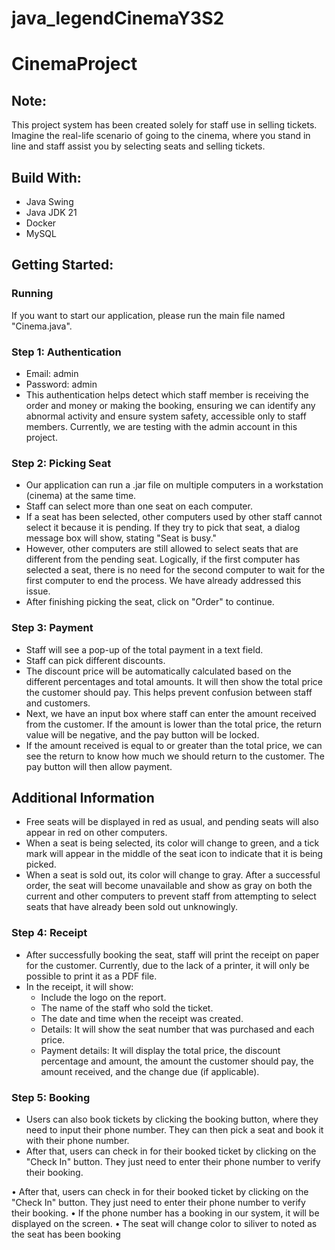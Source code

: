 # java_legendCinemaY3S2
# CinemaProject

## Note:
This project system has been created solely for staff use in selling tickets. Imagine the real-life scenario of going to the cinema, where you stand in line and staff assist you by selecting seats and selling tickets.

## Build With:
- Java Swing
- Java JDK 21
- Docker
- MySQL

## Getting Started:
### Running
If you want to start our application, please run the main file named "Cinema.java".

### Step 1: Authentication
- Email: admin
- Password: admin
- This authentication helps detect which staff member is receiving the order and money or making the booking, ensuring we can identify any abnormal activity and ensure system safety, accessible only to staff members. Currently, we are testing with the admin account in this project.

### Step 2: Picking Seat
- Our application can run a .jar file on multiple computers in a workstation (cinema) at the same time.
- Staff can select more than one seat on each computer.
- If a seat has been selected, other computers used by other staff cannot select it because it is pending. If they try to pick that seat, a dialog message box will show, stating "Seat is busy."
- However, other computers are still allowed to select seats that are different from the pending seat. Logically, if the first computer has selected a seat, there is no need for the second computer to wait for the first computer to end the process. We have already addressed this issue.
- After finishing picking the seat, click on "Order" to continue.

### Step 3: Payment
- Staff will see a pop-up of the total payment in a text field.
- Staff can pick different discounts.
- The discount price will be automatically calculated based on the different percentages and total amounts. It will then show the total price the customer should pay. This helps prevent confusion between staff and customers.
- Next, we have an input box where staff can enter the amount received from the customer. If the amount is lower than the total price, the return value will be negative, and the pay button will be locked.
- If the amount received is equal to or greater than the total price, we can see the return to know how much we should return to the customer. The pay button will then allow payment.

## Additional Information
- Free seats will be displayed in red as usual, and pending seats will also appear in red on other computers.
- When a seat is being selected, its color will change to green, and a tick mark will appear in the middle of the seat icon to indicate that it is being picked.
- When a seat is sold out, its color will change to gray. After a successful order, the seat will become unavailable and show as gray on both the current and other computers to prevent staff from attempting to select seats that have already been sold out unknowingly.

### Step 4: Receipt
- After successfully booking the seat, staff will print the receipt on paper for the customer. Currently, due to the lack of a printer, it will only be possible to print it as a PDF file.
- In the receipt, it will show:
  - Include the logo on the report.
  - The name of the staff who sold the ticket.
  - The date and time when the receipt was created.
  - Details: It will show the seat number that was purchased and each price.
  - Payment details: It will display the total price, the discount percentage and amount, the amount the customer should pay, the amount received, and the change due (if applicable).

### Step 5: Booking
- Users can also book tickets by clicking the booking button, where they need to input their phone number. They can then pick a seat and book it with their phone number.
- After that, users can check in for their booked ticket by clicking on the "Check In" button. They just need to enter their phone number to verify their booking.

•	After that, users can check in for their booked ticket by clicking on the "Check In" button. They just need to enter their phone number to verify their booking.
•	If the phone number has a booking in our system, it will be displayed on the screen.
•	The seat will change color to siliver to noted as the seat has been booking
